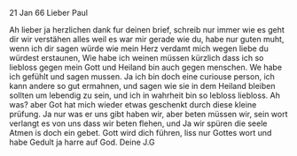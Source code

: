  21 Jan 66
Lieber Paul

Ah lieber ja herzlichen dank fur deinen brief, schreib nur immer wie es geht dir wir verstähen alles weil es war mir gerade wie du, habe nur guten muht, wenn ich dir sagen würde wie mein Herz verdamt mich wegen liebe du würdest erstaunen, Wie habe ich weinen müssen kürzlich dass ich so liebloss gegen mein Gott und Heiland bin auch gegen menschen. We habe ich gefühlt und sagen mussen. Ja ich bin doch eine curiouse person, ich kann andere so gut ermahnen, und sagen wie sie in dem Heiland bleiben sollten um lebendig zu sein, und ich in wahrheit bin so lebloss liebloss. Ah was? aber Got hat mich wieder etwas geschenkt durch diese kleine prüfung. Ja nur was er uns gibt haben wir, aber beten müssen wir, sein wort verlangt es von uns dass wir beten flehen, und Ja wir spüren die seele Atmen is doch ein gebet. Gott wird dich führen, liss nur Gottes wort und habe Gedult ja harre auf God.  Deine J.G
